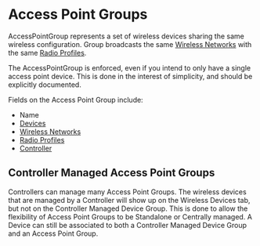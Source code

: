 # Access Point Groups

AccessPointGroup represents a set of wireless devices sharing the same wireless configuration. Group broadcasts the same [Wireless Networks](wirelessnetwork.md) with the same [Radio Profiles](radiopofile.md).

The AccessPointGroup is enforced, even if you intend to only have a single access point device. This is done in the interest of simplicity, and should be explicitly documented.

Fields on the Access Point Group include:

- Name
- [Devices](../dcim/device.md)
- [Wireless Networks](wirelessnetwork.md)
- [Radio Profiles](radioprofile.md)
- [Controller](../dcim/controller.md)

## Controller Managed Access Point Groups

Controllers can manage many Access Point Groups. The wireless devices that are managed by a Controller will show up on the Wireless Devices tab, but not on the Controller Managed Device Group. This is done to allow the flexibility of Access Point Groups to be Standalone or Centrally managed. A Device can still be associated to both a Controller Managed Device Group and an Access Point Group.
